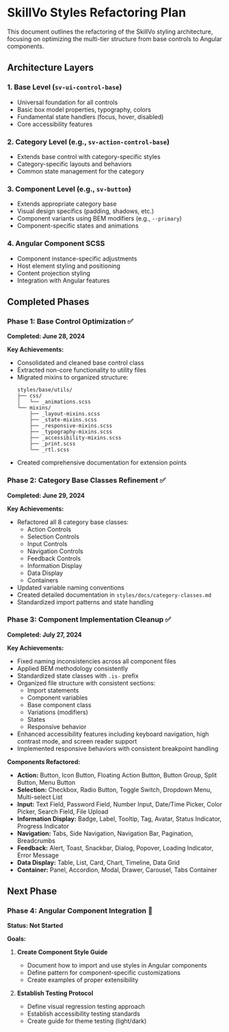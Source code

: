 # SkillVo Styles Refactoring Plan

This document outlines the refactoring of the SkillVo styling architecture, focusing on optimizing the multi-tier structure from base controls to Angular components.

## Architecture Layers

### 1. Base Level (`sv-ui-control-base`)
- Universal foundation for all controls
- Basic box model properties, typography, colors
- Fundamental state handlers (focus, hover, disabled)
- Core accessibility features

### 2. Category Level (e.g., `sv-action-control-base`)
- Extends base control with category-specific styles
- Category-specific layouts and behaviors
- Common state management for the category

### 3. Component Level (e.g., `sv-button`)
- Extends appropriate category base
- Visual design specifics (padding, shadows, etc.)
- Component variants using BEM modifiers (e.g., `--primary`)
- Component-specific states and animations

### 4. Angular Component SCSS
- Component instance-specific adjustments
- Host element styling and positioning
- Content projection styling
- Integration with Angular features

## Completed Phases

### Phase 1: Base Control Optimization ✅
**Completed: June 28, 2024**

**Key Achievements:**
- Consolidated and cleaned base control class
- Extracted non-core functionality to utility files
- Migrated mixins to organized structure:
  ```
  styles/base/utils/
  ├── css/
  │   └── _animations.scss
  └── mixins/
      ├── _layout-mixins.scss
      ├── _state-mixins.scss
      ├── _responsive-mixins.scss
      ├── _typography-mixins.scss
      ├── _accessibility-mixins.scss
      ├── _print.scss
      └── _rtl.scss
  ```
- Created comprehensive documentation for extension points

### Phase 2: Category Base Classes Refinement ✅
**Completed: June 29, 2024**

**Key Achievements:**
- Refactored all 8 category base classes:
  - Action Controls
  - Selection Controls
  - Input Controls
  - Navigation Controls
  - Feedback Controls
  - Information Display
  - Data Display
  - Containers
- Updated variable naming conventions
- Created detailed documentation in `styles/docs/category-classes.md`
- Standardized import patterns and state handling

### Phase 3: Component Implementation Cleanup ✅
**Completed: July 27, 2024**

**Key Achievements:**
- Fixed naming inconsistencies across all component files
- Applied BEM methodology consistently
- Standardized state classes with `.is-` prefix
- Organized file structure with consistent sections:
  - Import statements
  - Component variables
  - Base component class
  - Variations (modifiers)
  - States
  - Responsive behavior
- Enhanced accessibility features including keyboard navigation, high contrast mode, and screen reader support
- Implemented responsive behaviors with consistent breakpoint handling

**Components Refactored:**
- **Action:** Button, Icon Button, Floating Action Button, Button Group, Split Button, Menu Button
- **Selection:** Checkbox, Radio Button, Toggle Switch, Dropdown Menu, Multi-select List
- **Input:** Text Field, Password Field, Number Input, Date/Time Picker, Color Picker, Search Field, File Upload
- **Information Display:** Badge, Label, Tooltip, Tag, Avatar, Status Indicator, Progress Indicator
- **Navigation:** Tabs, Side Navigation, Navigation Bar, Pagination, Breadcrumbs
- **Feedback:** Alert, Toast, Snackbar, Dialog, Popover, Loading Indicator, Error Message
- **Data Display:** Table, List, Card, Chart, Timeline, Data Grid
- **Container:** Panel, Accordion, Modal, Drawer, Carousel, Tabs Container

## Next Phase

### Phase 4: Angular Component Integration 🔄
**Status: Not Started**

**Goals:**
1. **Create Component Style Guide**
   - Document how to import and use styles in Angular components
   - Define pattern for component-specific customizations
   - Create examples of proper extensibility

2. **Establish Testing Protocol**
   - Define visual regression testing approach
   - Establish accessibility testing standards
   - Create guide for theme testing (light/dark)
